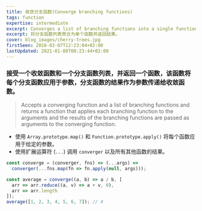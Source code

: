 ```yaml
---
title: 收敛分支函数(Converge branching functions)
tags: function
expertise: intermediate
excerpt: Converges a list of branching functions into a single function and returns the result.
excerpt: 将分支函数列表聚合为单个函数并返回结果。
cover: blog_images/cherry-trees.jpg
firstSeen: 2018-02-07T12:23:04+02:00
lastUpdated: 2021-01-08T00:23:44+02:00
---
```


### 接受一个收敛函数和一个分支函数列表，并返回一个函数，该函数将每个分支函数应用于参数，分支函数的结果作为参数传递给收敛函数。
> Accepts a converging function and a list of branching functions and returns a function that applies each branching function to the arguments and the results of the branching functions are passed as arguments to the converging function.

- 使用 `Array.prototype.map()` 和 `Function.prototype.apply()` 将每个函数应用于给定的参数。
- 使用扩展运算符 (`...`) 调用 `converger` 以及所有其他函数的结果。

```js
const converge = (converger, fns) => (...args) =>
  converger(...fns.map(fn => fn.apply(null, args)));
```

```js
const average = converge((a, b) => a / b, [
  arr => arr.reduce((a, v) => a + v, 0),
  arr => arr.length
]);
average([1, 2, 3, 4, 5, 6, 7]); // 4
```
